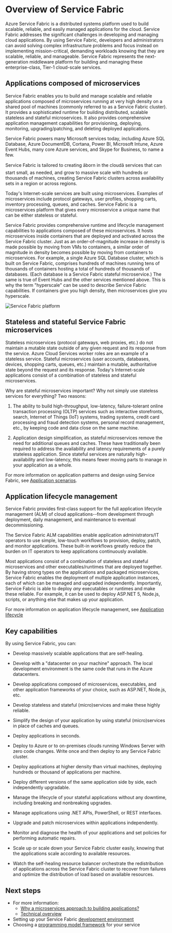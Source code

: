 <properties
   pageTitle="Overview of Service Fabric | Windows Azure"
   description="An overview of Service Fabric, where applications are composed of many microservices to provide scale and resilience. Service Fabric is a distributed systems platform used to build scalable, reliable, and easily managed applications for the cloud"
   services="service-fabric"
   documentationCenter=".net"
   authors="msfussell"
   manager="timlt"
   editor="masnider"/>

<tags
	ms.service="service-fabric"
	ms.date="11/18/2015"
	wacn.date=""/>

# Overview of Service Fabric
Azure Service Fabric is a distributed systems platform used to build scalable, reliable, and easily managed applications for the cloud. Service Fabric addresses the significant challenges in developing and managing cloud applications. By using Service Fabric, developers and administrators can avoid solving complex infrastructure problems and focus instead on implementing mission-critical, demanding workloads knowing that they are scalable, reliable, and manageable. Service Fabric represents the next-generation middleware platform for building and managing these enterprise-class, Tier-1 cloud-scale services.

## Applications composed of microservices
Service Fabric enables you to build and manage scalable and reliable applications composed of microservices running at very high density on a shared pool of machines (commonly referred to as a Service Fabric cluster).  It provides a sophisticated runtime for building distributed, scalable stateless and stateful microservices. It also provides comprehensive application management capabilities for provisioning, deploying, monitoring, upgrading/patching, and deleting deployed applications.

Service Fabric powers many Microsoft services today, including Azure SQL Database, Azure DocumentDB, Cortana, Power BI, Microsoft Intune, Azure Event Hubs, many core Azure services, and Skype for Business, to name a few.

Service Fabric is tailored to creating âborn in the cloudâ services that can start small, as needed, and grow to massive scale with hundreds or thousands of machines, creating Service Fabric clusters across availability sets in a region or across regions.

Today's Internet-scale services are built using microservices. Examples of microservices include protocol gateways, user profiles, shopping carts, inventory processing, queues, and caches. Service Fabric is a microservices platform that gives every microservice a unique name that can be either stateless or stateful.

Service Fabric provides comprehensive runtime and lifecycle management capabilities to applications composed of these microservices. It hosts microservices inside containers that are deployed and activated across the Service Fabric cluster. Just as an order-of-magnitude increase in density is made possible by moving from VMs to containers, a similar order of magnitude in density becomes possible by moving from containers to microservices. For example, a single Azure SQL Database cluster, which is built on Service Fabric, comprises hundreds of machines running tens of thousands of containers hosting a total of hundreds of thousands of databases. (Each database is a Service Fabric stateful microservice.) The same is true of Event Hubs and the other services mentioned above. This is why the term "hyperscale" can be used to describe Service Fabric capabilities. If containers give you high density, then microservices give you hyperscale.

![Service Fabric platform][Image1]

## Stateless and stateful Service Fabric microservices

Stateless microservices (protocol gateways, web proxies, etc.) do not maintain a mutable state outside of any given request and its response from the service. Azure Cloud Services worker roles are an example of a stateless service. Stateful microservices (user accounts, databases, devices, shopping carts, queues, etc.) maintain a mutable, authoritative state beyond the request and its response. Today's Internet-scale applications consist of a combination of stateless and stateful microservices.

Why are stateful microservices important? Why not simply use stateless services for everything? Two reasons:

1. The ability to build high-throughput, low-latency, failure-tolerant online transaction processing (OLTP) services such as interactive storefronts, search, Internet of Things (IoT) systems, trading systems, credit card processing and fraud detection systems, personal record management, etc., by keeping code and data close on the same machine.

2. Application design simplification, as stateful microservices remove the need for additional queues and caches. These have traditionally been required to address the availability and latency requirements of a purely stateless application. Since stateful services are naturally high-availability and low-latency, this means fewer moving parts to manage in your application as a whole.

For more information on application patterns and design using Service Fabric, see [Application scenarios](/documentation/articles/service-fabric-application-scenarios).

## Application lifecycle management
Service Fabric provides first-class support for the full application lifecycle management (ALM) of cloud applications--from development through deployment, daily management, and maintenance to eventual decommissioning.

The Service Fabric ALM capabilities enable application administrators/IT operators to use simple, low-touch workflows to provision, deploy, patch, and monitor applications. These built-in workflows greatly reduce the burden on IT operators to keep applications continuously available.

Most applications consist of a combination of stateless and stateful microservices and other executables/runtimes that are deployed together. By having strong types on the applications and packaged microservices, Service Fabric enables the deployment of multiple application instances, each of which can be managed and upgraded independently. Importantly, Service Fabric is able to deploy *any* executables or runtimes and make these reliable. For example, it can be used to deploy ASP.NET 5, Node.js, scripts, or anything else that makes up your application.

For more information on application lifecycle management, see [Application lifecycle](/documentation/articles/service-fabric-application-lifecycle)

## Key capabilities
By using Service Fabric, you can:

- Develop massively scalable applications that are self-healing.

- Develop with a "datacenter on your machine" approach. The local development environment is the same code that runs in the Azure datacenters.

- Develop applications composed of microservices, executables, and other application frameworks of your choice, such as ASP.NET, Node.js, etc.

- Develop stateless and stateful (micro)services and make these highly reliable.

- Simplify the design of your application by using stateful (micro)services in place of caches and queues.

- Deploy applications in seconds.

- Deploy to Azure or to on-premises clouds running Windows Server with zero code changes. Write once and then deploy to any Service Fabric cluster.

- Deploy applications at higher density than virtual machines, deploying hundreds or thousand of applications per machine.

- Deploy different versions of the same application side by side, each independently upgradable.

- Manage the lifecycle of your stateful applications without any downtime, including breaking and nonbreaking upgrades.

- Manage applications using .NET APIs, PowerShell, or REST interfaces.

- Upgrade and patch microservices within applications independently.

- Monitor and diagnose the health of your applications and set policies for performing automatic repairs.

- Scale up or scale down your Service Fabric cluster easily, knowing that the applications scale according to available resources.

- Watch the self-healing resource balancer orchestrate the redistribution of applications across the Service Fabric cluster to recover from failures and optimize the distribution of load based on available resources.

<!--Every topic should have next steps and links to the next logical set of content to keep the customer engaged-->
## Next steps

* For more information:
	* [Why a microservices approach to building applications?](/documentation/articles/service-fabric-overview-microservices)
	* [Technical overview](/documentation/articles/service-fabric-technical-overview)
* Setting up your Service Fabric [development environment](/documentation/articles/service-fabric-get-started)  
* Choosing a [programming model framework](/documentation/articles/service-fabric-choose-framework) for your service


[Image1]: ./media/service-fabric-overview/Service-Fabric-Overview.png
